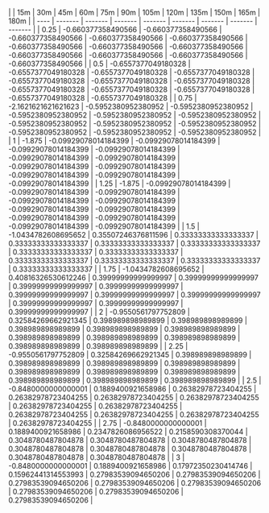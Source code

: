 | | 15m | 30m | 45m | 60m | 75m | 90m | 105m | 120m | 135m | 150m | 165m | 180m | 
| ---- | ------- | ------- | ------- | ------- | ------- | ------- | ------- | ------- |
| 0.25 | -0.660377358490566 | -0.660377358490566 | -0.660377358490566 | -0.660377358490566 | -0.660377358490566 | -0.660377358490566 | -0.660377358490566 | -0.660377358490566 | -0.660377358490566 | -0.660377358490566 | -0.660377358490566 | -0.660377358490566 | 
| 0.5 | -0.6557377049180328 | -0.6557377049180328 | -0.6557377049180328 | -0.6557377049180328 | -0.6557377049180328 | -0.6557377049180328 | -0.6557377049180328 | -0.6557377049180328 | -0.6557377049180328 | -0.6557377049180328 | -0.6557377049180328 | -0.6557377049180328 | 
| 0.75 | -2.1621621621621623 | -0.5952380952380952 | -0.5952380952380952 | -0.5952380952380952 | -0.5952380952380952 | -0.5952380952380952 | -0.5952380952380952 | -0.5952380952380952 | -0.5952380952380952 | -0.5952380952380952 | -0.5952380952380952 | -0.5952380952380952 | 
| 1 | -1.875 | -0.09929078014184399 | -0.09929078014184399 | -0.09929078014184399 | -0.09929078014184399 | -0.09929078014184399 | -0.09929078014184399 | -0.09929078014184399 | -0.09929078014184399 | -0.09929078014184399 | -0.09929078014184399 | -0.09929078014184399 | 
| 1.25 | -1.875 | -0.09929078014184399 | -0.09929078014184399 | -0.09929078014184399 | -0.09929078014184399 | -0.09929078014184399 | -0.09929078014184399 | -0.09929078014184399 | -0.09929078014184399 | -0.09929078014184399 | -0.09929078014184399 | -0.09929078014184399 | 
| 1.5 | -1.0434782608695652 | 0.35507246376811596 | 0.33333333333333337 | 0.33333333333333337 | 0.33333333333333337 | 0.33333333333333337 | 0.33333333333333337 | 0.33333333333333337 | 0.33333333333333337 | 0.33333333333333337 | 0.33333333333333337 | 0.33333333333333337 | 
| 1.75 | -1.0434782608695652 | 0.40816326530612246 | 0.39999999999999997 | 0.39999999999999997 | 0.39999999999999997 | 0.39999999999999997 | 0.39999999999999997 | 0.39999999999999997 | 0.39999999999999997 | 0.39999999999999997 | 0.39999999999999997 | 0.39999999999999997 | 
| 2 | -0.9550561797752809 | 0.32584269662921345 | 0.398989898989899 | 0.398989898989899 | 0.398989898989899 | 0.398989898989899 | 0.398989898989899 | 0.398989898989899 | 0.398989898989899 | 0.398989898989899 | 0.398989898989899 | 0.398989898989899 | 
| 2.25 | -0.9550561797752809 | 0.32584269662921345 | 0.398989898989899 | 0.398989898989899 | 0.398989898989899 | 0.398989898989899 | 0.398989898989899 | 0.398989898989899 | 0.398989898989899 | 0.398989898989899 | 0.398989898989899 | 0.398989898989899 | 
| 2.5 | -0.8480000000000001 | 0.1889400921658986 | 0.26382978723404255 | 0.26382978723404255 | 0.26382978723404255 | 0.26382978723404255 | 0.26382978723404255 | 0.26382978723404255 | 0.26382978723404255 | 0.26382978723404255 | 0.26382978723404255 | 0.26382978723404255 | 
| 2.75 | -0.8480000000000001 | 0.1889400921658986 | 0.2347826086956522 | 0.2158590308370044 | 0.3048780487804878 | 0.3048780487804878 | 0.3048780487804878 | 0.3048780487804878 | 0.3048780487804878 | 0.3048780487804878 | 0.3048780487804878 | 0.3048780487804878 | 
| 3 | -0.8480000000000001 | 0.1889400921658986 | 0.17972350230414746 | 0.15962441314553993 | 0.27983539094650206 | 0.27983539094650206 | 0.27983539094650206 | 0.27983539094650206 | 0.27983539094650206 | 0.27983539094650206 | 0.27983539094650206 | 0.27983539094650206 | 
